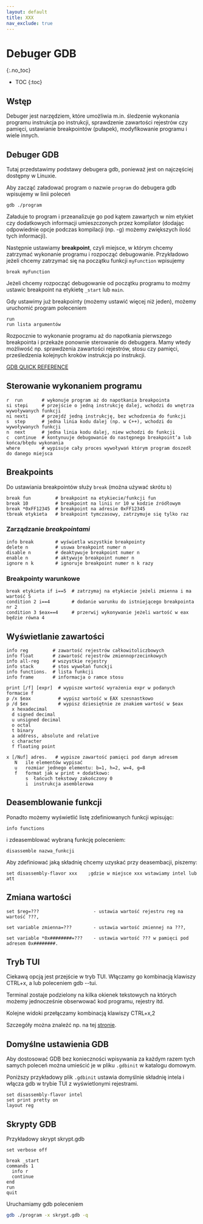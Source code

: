 ```yaml
---
layout: default
title: XXX
nav_exclude: true
---
```


Debuger GDB
=============
{:.no_toc}

* TOC
{:toc}

## Wstęp 
Debuger jest narzędziem, które umożliwia m.in. śledzenie wykonania programu instrukcja po instrukcji, sprawdzenie zawartości rejestrów czy pamięci, 
ustawianie breakpointów (pułapek), modyfikowanie programu i wiele innych. 

## Debuger GDB
Tutaj przedstawimy podstawy debugera gdb, ponieważ jest on najczęściej dostępny w Linuxie.

Aby zacząć załadować program o nazwie `program` do debugera gdb wpisujemy w linii poleceń
```shell
gdb ./program
```
Załaduje to program i przeanalizuje go pod kątem zawartych w nim etykiet czy dodatkowych informacji umieszczonych przez kompilator 
(dodając odpowiednie opcje podczas kompilacji (np. -g) możemy zwiększych ilość tych informacji).

Następnie ustawiamy **breakpoint**, czyli miejsce, w którym chcemy zatrzymać wykonanie programu i rozpocząć debugowanie. 
Przykładowo jeżeli chcemy zatrzymać się na początku funkcji `myFunction` wpisujemy
```
break myFunction
```
Jeżeli chcemy rozpocząć debugowanie od początku programu to możmy ustawic breakpoint na etykietę `_start` lub `main`.

Gdy ustawimy już breakpointy (możemy ustawić więcej niż jeden), możemy uruchomić program poleceniem
```
run
run lista argumentów
```
Rozpocznie to wykonanie programu aż do napotkania pierwszego breakpointa i przekaże ponownie sterowanie do debuggera. 
Mamy wtedy możliwość np. sprawdzenia zawartości rejestrów, stosu czy pamięci, prześledzenia kolejnych kroków instrukcja po instrukcji.  

[GDB QUICK REFERENCE](https://users.ece.utexas.edu/~adnan/gdb-refcard.pdf)

## Sterowanie wykonaniem programu
```gdb
r  run       # wykonuje program aż do napotkania breakpointa 
si stepi     # przejście o jedną instrukcję dalej, wchodzi do wnętrza wywoływanych funkcji
ni nexti     # przejdź jedną instrukcję, bez wchodzenia do funkcji
s  step      # jedna linia kodu dalej (np. w C++), wchodzi do wywoływanych funkcji
n  next      # jedna linia kodu dalej, niew wchodzi do funkcji
c  continue  # kontynuuje debugowanie do następnego breakpointʼa lub końca/błędu wykonania
where        # wypisuje cały proces wywoływań którym program doszedł do danego miejsca
```

## Breakpoints
Do ustawiania breakpointów służy `break` (można używać skrótu `b`)

```gdb
break fun         # breakpoint na etykiecie/funkcji fun  
break 10          # breakpoint na linii nr 10 w kodzie źródłowym   
break *0xFF12345  # breakpoint na adresie 0xFF12345
tbreak etykieta   # breakpoint tymczasowy, zatrzymuje się tylko raz 
```

### Zarządzanie *breakpointami*
```gdb
info break        # wyświetla wszystkie breakpointy
delete n          # usuwa breakpoint numer n
disable n         # deaktywuje breakpoint numer n
enable n          # aktywuje breakpoint numer n
ignore n k        # ignoruje breakpoint numer n k razy
```
### Breakpointy warunkowe
```gdb
break etykieta if i==5  # zatrzymaj na etykiecie jeżeli zmienna i ma wartość 5 
condition 2 i==4        # dodanie warunku do istniejącego breakpointa nr 2 
condition 3 $eax==4     # przerwij wykonywanie jeżeli wartość w eax będzie równa 4
```

## Wyświetlanie zawartości

```
info reg         # zawartość rejestrów całkowitoliczbowych
info float       # zawartość rejestrów zmiennoprzecinkowych
info all-reg     # wszystkie rejestry
info stack       # stos wywołań funckji 
info functions.  # lista funkcji
info frame       # informacja o ramce stosu
```

```
print [/f] [expr]  # wypisze wartość wyrażenia expr w podanych formacie f
p /x $eax          # wypisz wartość w EAX szesnastkowo
p /d $ex           # wypisz dziesiętnie ze znakiem wartość w $eax
  x hexadecimal
  d signed decimal
  u unsigned decimal
  o octal
  t binary
  a address, absolute and relative
  c character
  f floating point
```

```
x [/Nuf] adres.   # wypisze zawartość pamięci pod danym adresem
   N   ile elementów wypisać
   u   rozmiar jednego elementu: b=1, h=2, w=4, g=8
   f   format jak w print + dodatkowo:
       s  łańcuch tekstowy zakończony 0
       i  instrukcja asemblerowa           
```

## Deasemblowanie funkcji
Ponadto możemy wyświetlić listę zdefiniowanych funkcji wpisując:

```
info functions
```
i zdeasemblować wybraną funkcję poleceniem:
```
disassemble nazwa_funkcji
```
Aby zdefiniować jaką składnię chcemy uzyskać przy deasembacji, piszemy:
```
set disassembly-flavor xxx    ;gdzie w miejsce xxx wstawiamy intel lub att
```

## Zmiana wartości
```
set $reg=???                    - ustawia wartość rejestru reg na wartość ???,

set variable zmienna=???        - ustawia wartość zmiennej na ???,

set variable *0x########=???    - ustawia wartość ??? w pamięci pod adresem 0x########.
```

## Tryb TUI

Ciekawą opcją jest przejście w tryb TUI. Włączamy go kombinacją klawiszy CTRL+x, a lub poleceniem gdb --tui.

Terminal zostaje podzielony na kilka okienek tekstowych na których możemy jednocześnie obserwować kod programu, rejestry itd.

Kolejne widoki przełączamy kombinacją klawiszy CTRL+x,2

Szczegóły można znaleźć np. na tej [stronie](http://www.cs.fsu.edu/~baker/ada/gnat/html/gdb_23.html). 

## Domyślne ustawienia GDB

Aby dostosować GDB bez konieczności wpisywania za każdym razem tych samych poleceń można umieścić je w pliku `.gdbinit` w katalogu domowym. 

Poniższy przykładowy plik `.gdbinit` ustawia domyślnie składnię intela i włącza gdb w trybie TUI z wyświetlonymi rejestrami.
```
set disassembly-flavor intel
set print pretty on
layout reg
```


## Skrypty GDB

Przykładowy skrypt skrypt.gdb

```gdb
set verbose off

break _start
commands 1
  info r
  continue
end
run
quit
```

Uruchamiamy gdb poleceniem
```bash
gdb ./program -x skrypt.gdb -q
```
